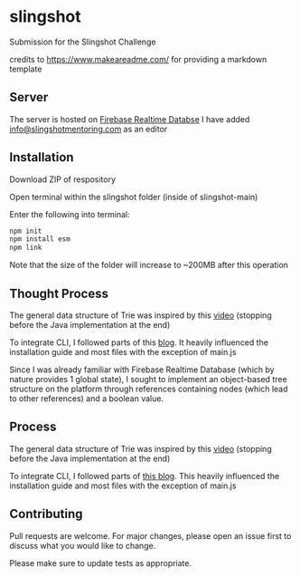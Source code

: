 # slingshot
Submission for the Slingshot Challenge

credits to https://www.makeareadme.com/ for providing a markdown template

## Server
The server is hosted on [Firebase Realtime Databse](https://console.firebase.google.com/u/0/project/slingshot-312422/database/slingshot-312422-default-rtdb/data)
I have added info@slingshotmentoring.com as an editor

## Installation

Download ZIP of respository

Open terminal within the slingshot folder (inside of slingshot-main)

Enter the following into terminal:
```zsh
npm init
npm install esm
npm link
```
Note that the size of the folder will increase to ~200MB after this operation

## Thought Process

The general data structure of Trie was inspired by this [video](https://www.youtube.com/watch?v=AXjmTQ8LEoI) (stopping before the Java implementation at the end)

To integrate CLI, I followed parts of this [blog](https://www.twilio.com/blog/how-to-build-a-cli-with-node-js). It heavily influenced the installation guide and most files with the exception of main.js

Since I was already familiar with Firebase Realtime Database (which by nature provides 1 global state), I sought to implement an object-based tree structure on the platform through references containing nodes (which lead to other references) and a boolean value.

## Process

The general data structure of Trie was inspired by this [video](https://www.youtube.com/watch?v=AXjmTQ8LEoI) (stopping before the Java implementation at the end)

To integrate CLI, I followed parts of [this blog](https://www.twilio.com/blog/how-to-build-a-cli-with-node-js). This heavily influenced the installation guide and most files with the exception of main.js


## Contributing
Pull requests are welcome. For major changes, please open an issue first to discuss what you would like to change.

Please make sure to update tests as appropriate.
